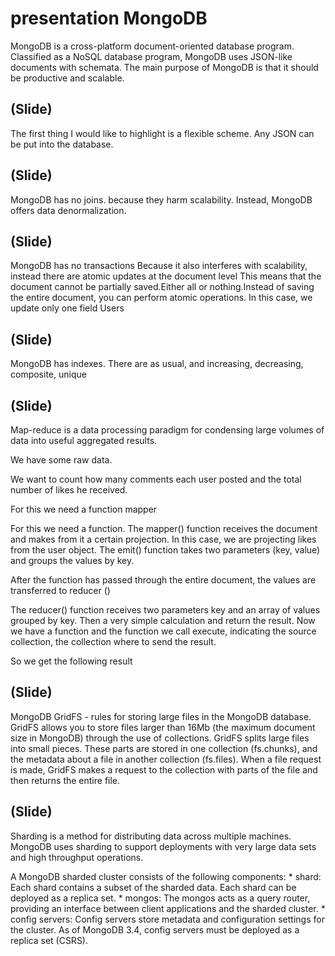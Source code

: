 # presentation MongoDB

MongoDB is a cross-platform document-oriented database program. 
Classified as a NoSQL database program, MongoDB uses JSON-like documents with schemata.
The main purpose of MongoDB is that it should be productive and scalable.

## (Slide)

The first thing I would like to highlight is a flexible scheme.
Any JSON can be put into the database. 

## (Slide)

MongoDB has no joins. because they harm scalability.
Instead, MongoDB offers data denormalization.

## (Slide)

MongoDB has no transactions
Because it also interferes with scalability, instead there are atomic updates at the document level
This means that the document cannot be partially saved.Either all or nothing.Instead of saving the entire document, you can perform atomic operations. In this case, we update only one field Users

## (Slide)

MongoDB has indexes.
There are as usual, and increasing, decreasing, composite, unique

## (Slide)

Map-reduce is a data processing paradigm for condensing large volumes of data into useful aggregated results. 

We have some raw data.

We want to count how many comments each user posted and the total number of likes he received.

For this we need a function mapper

For this we need a function. The mapper() function receives the document and makes from it a certain projection. In this case, we are projecting likes from the user object. The emit() function takes two parameters (key, value) and groups the values by key.

After the function has passed through the entire document, the values are transferred to reducer ()

The reducer() function receives two parameters key and an array of values grouped by key.
Then a very simple calculation and return the result.
Now we have a function and the function we call execute, indicating the source collection, the collection where to send the result.

So we get the following result

## (Slide)

MongoDB GridFS - rules for storing large files in the MongoDB database. GridFS allows you to store files larger than 16Mb (the maximum document size in MongoDB) through the use of collections. GridFS splits large files into small pieces. These parts are stored in one collection (fs.chunks), and the metadata about a file in another collection (fs.files). When a file request is made, GridFS makes a request to the collection with parts of the file and then returns the entire file.

## (Slide)

Sharding is a method for distributing data across multiple machines. MongoDB uses sharding to support deployments with very large data sets and high throughput operations.

 A MongoDB sharded cluster consists of the following components:
	*	shard: Each shard contains a subset of the sharded data. Each shard can be deployed as a replica set.
	*	mongos: The mongos acts as a query router, providing an interface between client applications and the sharded cluster.
	*	config servers: Config servers store metadata and configuration settings for the cluster. As of MongoDB 3.4, config servers must be deployed as a replica set (CSRS).